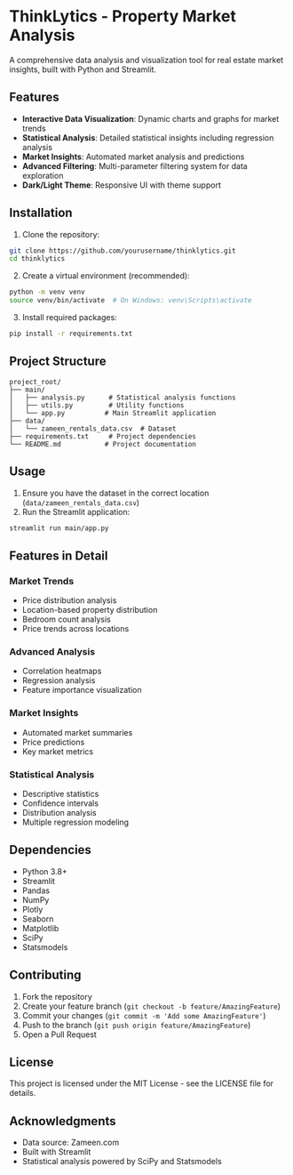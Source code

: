 # ThinkLytics - Property Market Analysis

A comprehensive data analysis and visualization tool for real estate market insights, built with Python and Streamlit.

## Features

- **Interactive Data Visualization**: Dynamic charts and graphs for market trends
- **Statistical Analysis**: Detailed statistical insights including regression analysis
- **Market Insights**: Automated market analysis and predictions
- **Advanced Filtering**: Multi-parameter filtering system for data exploration
- **Dark/Light Theme**: Responsive UI with theme support

## Installation

1. Clone the repository:
```bash
git clone https://github.com/yourusername/thinklytics.git
cd thinklytics
```

2. Create a virtual environment (recommended):
```bash
python -m venv venv
source venv/bin/activate  # On Windows: venv\Scripts\activate
```

3. Install required packages:
```bash
pip install -r requirements.txt
```

## Project Structure

```
project_root/
├── main/
│   ├── analysis.py      # Statistical analysis functions
│   ├── utils.py         # Utility functions
│   └── app.py          # Main Streamlit application
├── data/
│   └── zameen_rentals_data.csv  # Dataset
├── requirements.txt     # Project dependencies
└── README.md           # Project documentation
```

## Usage

1. Ensure you have the dataset in the correct location (`data/zameen_rentals_data.csv`)
2. Run the Streamlit application:
```bash
streamlit run main/app.py
```

## Features in Detail

### Market Trends
- Price distribution analysis
- Location-based property distribution
- Bedroom count analysis
- Price trends across locations

### Advanced Analysis
- Correlation heatmaps
- Regression analysis
- Feature importance visualization

### Market Insights
- Automated market summaries
- Price predictions
- Key market metrics

### Statistical Analysis
- Descriptive statistics
- Confidence intervals
- Distribution analysis
- Multiple regression modeling

## Dependencies

- Python 3.8+
- Streamlit
- Pandas
- NumPy
- Plotly
- Seaborn
- Matplotlib
- SciPy
- Statsmodels

## Contributing

1. Fork the repository
2. Create your feature branch (`git checkout -b feature/AmazingFeature`)
3. Commit your changes (`git commit -m 'Add some AmazingFeature'`)
4. Push to the branch (`git push origin feature/AmazingFeature`)
5. Open a Pull Request

## License

This project is licensed under the MIT License - see the LICENSE file for details.

## Acknowledgments

- Data source: Zameen.com
- Built with Streamlit
- Statistical analysis powered by SciPy and Statsmodels
